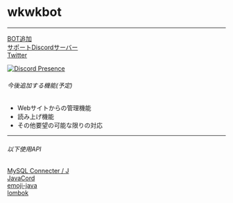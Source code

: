 # wkwkbot
***
[BOT追加](https://wkb.page.link/bot)  
[サポートDiscordサーバー](https://wkb.page.link/guild)  
[Twitter](https://wkb.page.link/twtr)

[![Discord Presence](https://lanyard.cnrad.dev/api/422099698388697108?idleMessage=今は何もしてないよ&hideTimestamp=true
)](https://discord.com/users/422099698388697108)

###### 今後追加する機能(予定)
- Webサイトからの管理機能
- 読み上げ機能
- その他要望の可能な限りの対応
***
###### 以下使用API
[MySQL Connecter / J](https://github.com/mysql/mysql-connector-j)  
[JavaCord](https://javacord.org)  
[emoji-java](https://github.com/vdurmont/emoji-java)  
[lombok](https://github.com/projectlombok/lombok)

